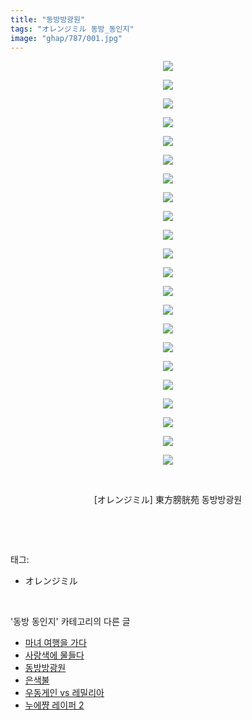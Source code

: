 ```yaml
---
title: "동방방광원"
tags: "オレンジミル 동방_동인지"
image: "ghap/787/001.jpg"
---
```

<div class="article">
<p style="text-align: center; clear: none; float: none;"><img src="{{ site.nasurl }}/ghap/787/001.jpg"/></p>
<p style="text-align: center; clear: none; float: none;"><img src="{{ site.nasurl }}/ghap/787/002.jpg"/></p>
<p style="text-align: center; clear: none; float: none;"><img src="{{ site.nasurl }}/ghap/787/003.jpg"/></p>
<p style="text-align: center; clear: none; float: none;"><img src="{{ site.nasurl }}/ghap/787/004.jpg"/></p>
<p style="text-align: center; clear: none; float: none;"><img src="{{ site.nasurl }}/ghap/787/005.jpg"/></p>
<p style="text-align: center; clear: none; float: none;"><img src="{{ site.nasurl }}/ghap/787/006.jpg"/></p>
<p style="text-align: center; clear: none; float: none;"><img src="{{ site.nasurl }}/ghap/787/007.jpg"/></p>
<p style="text-align: center; clear: none; float: none;"><img src="{{ site.nasurl }}/ghap/787/008.jpg"/></p>
<p style="text-align: center; clear: none; float: none;"><img src="{{ site.nasurl }}/ghap/787/009.jpg"/></p>
<p style="text-align: center; clear: none; float: none;"><img src="{{ site.nasurl }}/ghap/787/010.jpg"/></p>
<p style="text-align: center; clear: none; float: none;"><img src="{{ site.nasurl }}/ghap/787/011.jpg"/></p>
<p style="text-align: center; clear: none; float: none;"><img src="{{ site.nasurl }}/ghap/787/012.jpg"/></p>
<p style="text-align: center; clear: none; float: none;"><img src="{{ site.nasurl }}/ghap/787/013.jpg"/></p>
<p style="text-align: center; clear: none; float: none;"><img src="{{ site.nasurl }}/ghap/787/014.jpg"/></p>
<p style="text-align: center; clear: none; float: none;"><img src="{{ site.nasurl }}/ghap/787/015.jpg"/></p>
<p style="text-align: center; clear: none; float: none;"><img src="{{ site.nasurl }}/ghap/787/016.jpg"/></p>
<p style="text-align: center; clear: none; float: none;"><img src="{{ site.nasurl }}/ghap/787/017.jpg"/></p>
<p style="text-align: center; clear: none; float: none;"><img src="{{ site.nasurl }}/ghap/787/018.jpg"/></p>
<p style="text-align: center; clear: none; float: none;"><img src="{{ site.nasurl }}/ghap/787/019.jpg"/></p>
<p style="text-align: center; clear: none; float: none;"><img src="{{ site.nasurl }}/ghap/787/020.jpg"/></p>
<p style="text-align: center; clear: none; float: none;"><img src="{{ site.nasurl }}/ghap/787/021.jpg"/></p>
<p style="text-align: center; clear: none; float: none;"><img src="{{ site.nasurl }}/ghap/787/022.jpg"/></p>
<p style="text-align: center; clear: none; float: none;"><br/></p>
<p style="text-align: center; clear: none; float: none;">[オレンジミル] 東方膀胱苑 동방방광원</p>
<p><br/></p>
</div><br/>
<div class="tagTrail">
<p>태그: </p>
<ul>
<li>オレンジミル</li>
</ul>
</div><br/>
<div class="another">
<p>'동방 동인지' 카테고리의 다른 글</p>
<ul>
<li><a href="/2016-07-09-ghap_789">마녀 여행을 가다</a></li>
<li><a href="/2016-07-09-ghap_788">사랑색에 물들다</a></li>
<li><a href="/2016-07-09-ghap_787">동방방광원</a></li>
<li><a href="/2016-07-09-ghap_786">은색불</a></li>
<li><a href="/2016-07-09-ghap_785">우동게인 vs 레밀리아</a></li>
<li><a href="/2016-07-09-ghap_784">누에쨩 레이퍼 2</a></li>
</ul>
</div><br/>
<div class="cb_module cb_fluid">
<div class="cb_wrt cb_profile">
</div><!-- commentList close -->
</div><br/>
